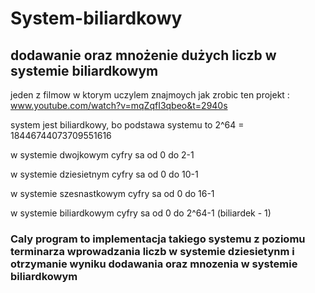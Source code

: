 # System-biliardkowy
## dodawanie oraz mnożenie  dużych  liczb w systemie biliardkowym 

jeden z filmow w ktorym uczylem znajmoych jak zrobic ten projekt : www.youtube.com/watch?v=mqZqfI3qbeo&t=2940s

system jest biliardkowy, bo podstawa systemu to 2^64 = 18446744073709551616

w systemie dwojkowym cyfry sa od 0 do 2-1

w systemie dziesietnym cyfry sa od 0 do 10-1

w systemie szesnastkowym cyfry sa od 0 do 16-1

w systemie biliardkowym cyfry sa od 0 do 2^64-1 (biliardek - 1)

### Caly program to implementacja takiego systemu z poziomu terminarza wprowadzania liczb w systemie dziesietynm i otrzymanie wyniku dodawania oraz mnozenia w systemie biliardkowym
